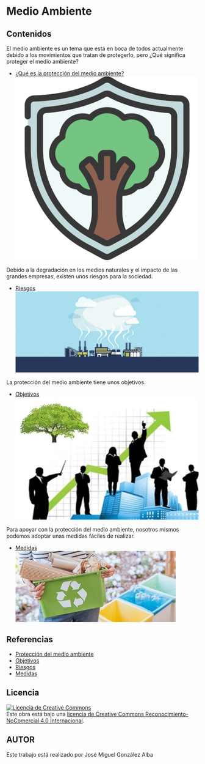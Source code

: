 # Medio Ambiente

## Contenidos
El medio ambiente es un tema que está en boca de todos actualmente debido a los movimientos que tratan de protegerlo, pero ¿Qué significa proteger el medio ambiente?
- [¿Qué es la protección del medio ambiente?](/medioAmbiente/proteccion.md)
![imageProteccion](/imagenesMedioAmbiente/proteccion.png)

Debido a la degradación en los medios naturales y el impacto de las grandes empresas, existen unos riesgos para la sociedad.
- [Riesgos](/medioAmbiente/riesgos.md)
![imageMedioAmbiente](/imagenesMedioAmbiente/riesgosAmbientales.jpg)

La protección del medio ambiente tiene unos objetivos.
- [Objetivos](/medioAmbiente/objetivos.md)
![imageObjetivos](/imagenesMedioAmbiente/objetivos.jpg)

Para apoyar con la protección del medio ambiente, nosotros mismos podemos adoptar unas medidas fáciles de realizar.
- [Medidas](/medioAmbiente/acciones.md)
![imageMedidas](/imagenesMedioAmbiente/medidas.jpg)

## Referencias
- [Protección del medio ambiente](https://es.wikipedia.org/wiki/Protección_del_medio_ambiente)
- [Objetivos](https://elpais.com/especiales/2015/planeta-futuro/objetivos-desarrollo-sostenible/medio-ambiente/#:~:text=Proteger%2C%20restaurar%20y%20promover%20el,detener%20la%20pérdida%20de%20biodiversidad)
- [Riesgos](https://www.universitatcarlemany.com/actualidad/que-son-los-riesgos-ambientales-principales-ejemplos)
- [Medidas](https://www.solideo.es/7-medidas-para-cuidar-el-medio-ambiente/)

## Licencia
<a rel="license" href="http://creativecommons.org/licenses/by-nc/4.0/"><img alt="Licencia de Creative Commons" style="border-width:0" src="https://i.creativecommons.org/l/by-nc/4.0/88x31.png" /></a><br />Este obra está bajo una <a rel="license" href="http://creativecommons.org/licenses/by-nc/4.0/">licencia de Creative Commons Reconocimiento-NoComercial 4.0 Internacional</a>.

## AUTOR
Este trabajo está realizado por José Miguel González Alba
